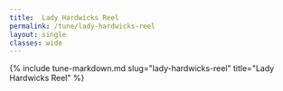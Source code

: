 ```yaml
---
title:  Lady Hardwicks Reel
permalink: /tune/lady-hardwicks-reel
layout: single
classes: wide
---
```

{% include tune-markdown.md slug="lady-hardwicks-reel" title="Lady Hardwicks Reel" %}
